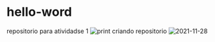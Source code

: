 # hello-word
repositorio para atividadse 1
![print criando repositorio](   )
![2021-11-28](https://user-images.githubusercontent.com/129976971/230908104-195e024a-0e27-4d17-91f5-ed2ce7fd265d.png)

